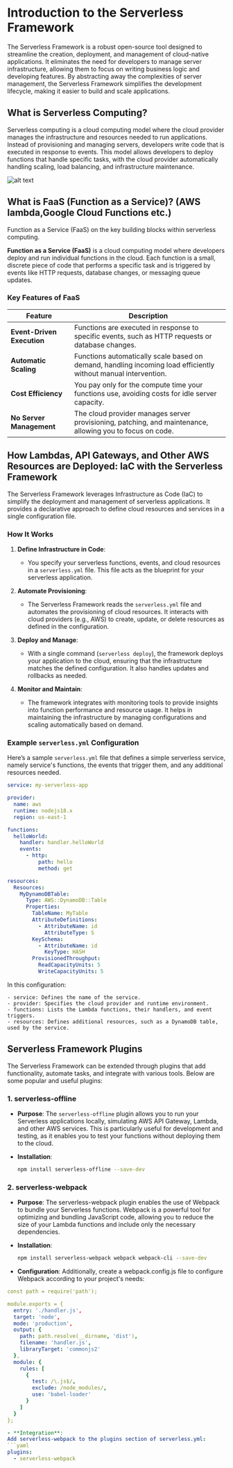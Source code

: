 # Introduction to the Serverless Framework

The Serverless Framework is a robust open-source tool designed to streamline the creation, deployment, and management of cloud-native applications. It eliminates the need for developers to manage server infrastructure, allowing them to focus on writing business logic and developing features. By abstracting away the complexities of server management, the Serverless Framework simplifies the development lifecycle, making it easier to build and scale applications.

## What is Serverless Computing?

Serverless computing is a cloud computing model where the cloud provider manages the infrastructure and resources needed to run applications. Instead of provisioning and managing servers, developers write code that is executed in response to events. This model allows developers to deploy functions that handle specific tasks, with the cloud provider automatically handling scaling, load balancing, and infrastructure maintenance.

![alt text](https://github.com/zicco99/Serverless-Framework-Bootcamp-Proj/blob/main/theory/res/inside.png?raw=true)

## What is FaaS (Function as a Service)? (AWS lambda,Google Cloud Functions etc.)

Function as a Service (FaaS) on the key building blocks within serverless computing. 

**Function as a Service (FaaS)** is a cloud computing model where developers deploy and run individual functions in the cloud. Each function is a small, discrete piece of code that performs a specific task and is triggered by events like HTTP requests, database changes, or messaging queue updates.

### Key Features of FaaS

| Feature                  | Description                                                                                                    |
|--------------------------|----------------------------------------------------------------------------------------------------------------|
| **Event-Driven Execution** | Functions are executed in response to specific events, such as HTTP requests or database changes.           |
| **Automatic Scaling**      | Functions automatically scale based on demand, handling incoming load efficiently without manual intervention. |
| **Cost Efficiency**        | You pay only for the compute time your functions use, avoiding costs for idle server capacity.                |
| **No Server Management**   | The cloud provider manages server provisioning, patching, and maintenance, allowing you to focus on code.      |

## How Lambdas, API Gateways, and Other AWS Resources are Deployed: IaC with the Serverless Framework

The Serverless Framework leverages Infrastructure as Code (IaC) to simplify the deployment and management of serverless applications. It provides a declarative approach to define cloud resources and services in a single configuration file.

### How It Works

1. **Define Infrastructure in Code**: 
   - You specify your serverless functions, events, and cloud resources in a `serverless.yml` file. This file acts as the blueprint for your serverless application.

2. **Automate Provisioning**: 
   - The Serverless Framework reads the `serverless.yml` file and automates the provisioning of cloud resources. It interacts with cloud providers (e.g., AWS) to create, update, or delete resources as defined in the configuration.

3. **Deploy and Manage**: 
   - With a single command (`serverless deploy`), the framework deploys your application to the cloud, ensuring that the infrastructure matches the defined configuration. It also handles updates and rollbacks as needed.

4. **Monitor and Maintain**: 
   - The framework integrates with monitoring tools to provide insights into function performance and resource usage. It helps in maintaining the infrastructure by managing configurations and scaling automatically based on demand.

### Example `serverless.yml` Configuration

Here’s a sample `serverless.yml` file that defines a simple serverless service, namely service's functions, the events that trigger them, and any additional resources needed.

```yaml
service: my-serverless-app

provider:
  name: aws
  runtime: nodejs18.x
  region: us-east-1

functions:
  helloWorld:
    handler: handler.helloWorld
    events:
      - http:
          path: hello
          method: get

resources:
  Resources:
    MyDynamoDBTable:
      Type: AWS::DynamoDB::Table
      Properties:
        TableName: MyTable
        AttributeDefinitions:
          - AttributeName: id
            AttributeType: S
        KeySchema:
          - AttributeName: id
            KeyType: HASH
        ProvisionedThroughput:
          ReadCapacityUnits: 5
          WriteCapacityUnits: 5
```

In this configuration:

    - service: Defines the name of the service.
    - provider: Specifies the cloud provider and runtime environment.
    - functions: Lists the Lambda functions, their handlers, and event triggers.
    - resources: Defines additional resources, such as a DynamoDB table, used by the service.

## Serverless Framework Plugins

The Serverless Framework can be extended through plugins that add functionality, automate tasks, and integrate with various tools. Below are some popular and useful plugins:

### 1. **serverless-offline**

- **Purpose**: The `serverless-offline` plugin allows you to run your Serverless applications locally, simulating AWS API Gateway, Lambda, and other AWS services. This is particularly useful for development and testing, as it enables you to test your functions without deploying them to the cloud.
  
- **Installation**:
  ```bash
  npm install serverless-offline --save-dev
  ```

### 2. **serverless-webpack**

- **Purpose**: The serverless-webpack plugin enables the use of Webpack to bundle your Serverless functions. Webpack is a powerful tool for optimizing and bundling JavaScript code, allowing you to reduce the size of your Lambda functions and include only the necessary dependencies.
  
- **Installation**:
  ```bash
  npm install serverless-webpack webpack webpack-cli --save-dev
  ```

- **Configuration**:
Additionally, create a webpack.config.js file to configure Webpack according to your project's needs:

```yaml
const path = require('path');

module.exports = {
  entry: './handler.js',
  target: 'node',
  mode: 'production',
  output: {
    path: path.resolve(__dirname, 'dist'),
    filename: 'handler.js',
    libraryTarget: 'commonjs2'
  },
  module: {
    rules: [
      {
        test: /\.js$/,
        exclude: /node_modules/,
        use: 'babel-loader'
      }
    ]
  }
};

- **Integration**:
Add serverless-webpack to the plugins section of serverless.yml:
```yaml
plugins:
  - serverless-webpack
```






